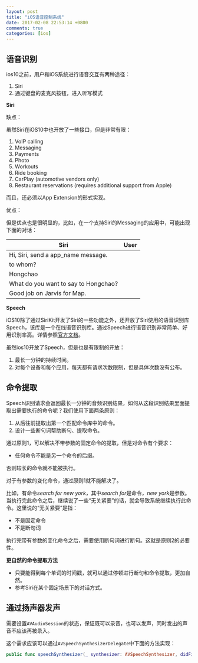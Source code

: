 ```yaml
---
layout: post
title: "iOS语音控制系统"
date: 2017-02-08 22:53:14 +0800
comments: true
categories: [ios]
---
```


## 语音识别

ios10之前，用户和iOS系统进行语音交互有两种途径：

1. Siri
2. 通过键盘的麦克风按钮，进入听写模式

<!-- more -->

**Siri**

缺点：

虽然Siri在iOS10中也开放了一些接口，但是非常有限：

1. VoIP calling
2. Messaging
3. Payments
4. Photo
5. Workouts
6. Ride booking
7. CarPlay (automotive vendors only)
8. Restaurant reservations (requires additional support from Apple)

而且，还必须以App Extension的形式实现。

优点：

但是优点也是很明显的，比如，在一个支持Siri的Messaging的应用中，可能出现下面的对话：

Siri | User
--- | ---
 | Hi, Siri, send a app_name message.
 to whom? | 
  | Hongchao
  What do you want to say to Hongchao? | 
   | Good job on Jarvis for Map.

**Speech**

iOS10除了通过SiriKit开发了Siri的一些功能之外，还开放了Siri使用的语音识别库Speech，该库是一个在线语音识别库。通过Speech进行语音识别非常简单、好用识别率高。详情参照[官方文档](https://developer.apple.com/reference/speech)。

虽然ios10开放了Speech，但是也是有限制的开放：

1. 最长一分钟的持续时间。
2. 对每个设备和每个应用，每天都有请求次数限制，但是具体次数没有公布。

## 命令提取

Speech识别请求会返回最长一分钟的音频识别结果，如何从这段识别结果里面提取出需要执行的命令呢？我们使用下面两条原则：

1. 从后往前提取出第一个匹配命令库中的命令。
2. 设计一些断句词帮助断句、提取命令。

通过原则1，可以解决不带参数的固定命令的提取，但是对命令有个要求：

* 任何命令不能是另一个命令的后缀。

否则较长的命令就不能被执行。

对于有参数的变化命令，通过原则1就不能解决了。

比如，有命令*search for new york*，其中*search for*是命令，*new york*是参数。当执行完此命令之后，继续说了一些“无关紧要”的话，就会导致系统继续执行此命令。这里说的“无关紧要”是指：

* 不是固定命令
* 不是断句词

执行完带有参数的变化命令之后，需要使用断句词进行断句。这就是原则2的必要性。

**更自然的命令提取方法**

* 只要能得到每个单词的时间戳，就可以通过停顿进行断句和命令提取，更加自然。
* 参考Siri在某个固定场景下的对话方式。


## 通过扬声器发声

需要设置`AVAudioSession`的状态，保证既可以录音，也可以发声，同时发出的声音不应该再被录入。

这个需求应该可以通过`AVSpeechSynthesizerDelegate`中下面的方法实现：

```swift
public func speechSynthesizer(_ synthesizer: AVSpeechSynthesizer, didFinish utterance: AVSpeechUtterance)
```

